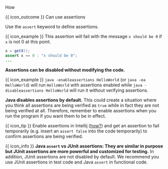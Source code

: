 <span id="title">How</span>

<span id="prereqs"><panel src="../what/unit-inElsewhere-asFlat.md" boilerplate header="%%{{ icon_prereq }} Error Handling → Assertions → What%%" popup-url="{{ baseUrl }}/errorHandling/assertions/what" /></span>

<span id="outcomes">{{ icon_outcome }} Can use assertions</span>

<div id="body">

Use the `assert` keyword to define assertions.

<tip-box> 

{{ icon_example }} This assertion will fail with the message `x should be 0` if `x` is not 0 at this point.

```java
x = getX();
assert x == 0 : "x should be 0";
...
```

</tip-box>

**Assertions can be disabled without modifying the code.**

<tip-box> 

{{ icon_example }} `java -enableassertions HelloWorld` (or `java -ea HelloWorld`) will run `HelloWorld` with assertions enabled while `java -disableassertions HelloWorld` will run it without verifying assertions.

</tip-box>


<tip-box type="important">

**Java disables assertions by default.** This could create a situation where you think all assertions are being verified as `true` while in fact they are not being verified at all. Therefore, remember to enable assertions when you run the program if you want them to be in effect.

</tip-box>

{{ icon_tip }} Enable assertions in Intellij ([how?](https://stackoverflow.com/questions/18168257/where-to-add-compiler-options-like-ea-in-intellij-idea)) and get an assertion to fail temporarily (e.g. insert an `assert false` into the code temporarily) to confirm assertions are being verified.

{{ icon_info }} **Java `assert` vs JUnit assertions: They are similar in purpose but JUnit assertions are more powerful and customized for testing.** In addition, JUnit assertions are not disabled by default. We recommend you use JUnit assertions in test code and Java `assert` in functional code.

</div>

<div id="extras">
  <include src="resources.md" />
</div>